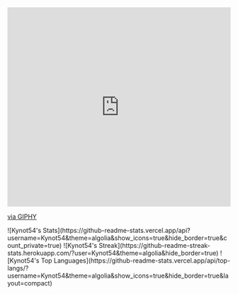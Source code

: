 <head>
  <div style="width:100%;height:0;padding-bottom:89%;position:relative;">
    <iframe src="https://giphy.com/embed/h408T6Y5GfmXBKW62l" width="100%" height="100%" style="position:absolute" frameBorder="0" class="giphy-embed"     allowFullScreen>  
    </iframe>
  </div>
  <p>
    <a href="https://giphy.com/gifs/codeit-official-coding-helloworld-codeit-h408T6Y5GfmXBKW62l">via GIPHY</a>
  </p>
</head>
<body>
  
</body>
<footer>
  ![Kynot54's Stats](https://github-readme-stats.vercel.app/api?username=Kynot54&theme=algolia&show_icons=true&hide_border=true&count_private=true)
  ![Kynot54's Streak](https://github-readme-streak-stats.herokuapp.com/?user=Kynot54&theme=algolia&hide_border=true)
  ![Kynot54's Top Languages](https://github-readme-stats.vercel.app/api/top-langs/?username=Kynot54&theme=algolia&show_icons=true&hide_border=true&layout=compact)
</footer>

